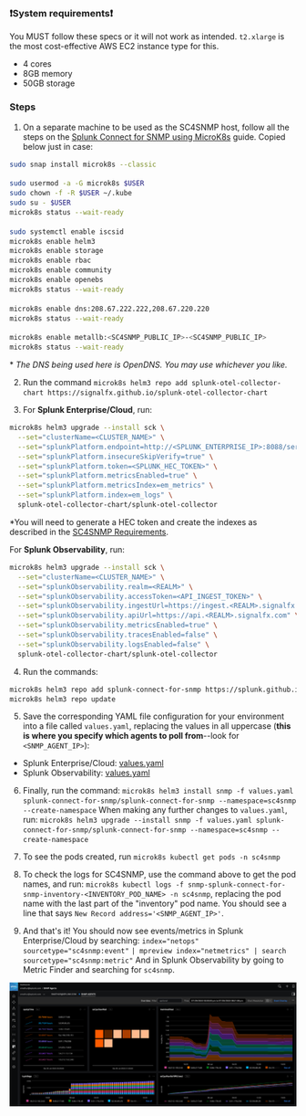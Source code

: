 ### ❗System requirements❗ 
You MUST follow these specs or it will not work as intended. `t2.xlarge` is the most cost-effective AWS EC2 instance type for this.

- 4 cores
- 8GB memory
- 50GB storage

### Steps
1. On a separate machine to be used as the SC4SNMP host, follow all the steps on the [Splunk Connect for SNMP using MicroK8s](https://splunk.github.io/splunk-connect-for-snmp/main/gettingstarted/mk8s/k8s-microk8s) guide. Copied below just in case:
```bash
sudo snap install microk8s --classic

sudo usermod -a -G microk8s $USER
sudo chown -f -R $USER ~/.kube
sudo su - $USER
microk8s status --wait-ready

sudo systemctl enable iscsid
microk8s enable helm3
microk8s enable storage
microk8s enable rbac
microk8s enable community
microk8s enable openebs
microk8s status --wait-ready

microk8s enable dns:208.67.222.222,208.67.220.220
microk8s status --wait-ready

microk8s enable metallb:<SC4SNMP_PUBLIC_IP>-<SC4SNMP_PUBLIC_IP>
microk8s status --wait-ready
```
\* *The DNS being used here is OpenDNS. You may use whichever you like.*

2. Run the command
`microk8s helm3 repo add splunk-otel-collector-chart https://signalfx.github.io/splunk-otel-collector-chart`

3. For **Splunk Enterprise/Cloud**, run:
```bash
microk8s helm3 upgrade --install sck \
  --set="clusterName=<CLUSTER_NAME>" \
  --set="splunkPlatform.endpoint=http://<SPLUNK_ENTERPRISE_IP>:8088/services/collector" \
  --set="splunkPlatform.insecureSkipVerify=true" \
  --set="splunkPlatform.token=<SPLUNK_HEC_TOKEN>" \
  --set="splunkPlatform.metricsEnabled=true" \
  --set="splunkPlatform.metricsIndex=em_metrics" \
  --set="splunkPlatform.index=em_logs" \
  splunk-otel-collector-chart/splunk-otel-collector
```
*You will need to generate a HEC token and create the indexes as described in the [SC4SNMP Requirements](https://splunk.github.io/splunk-connect-for-snmp/main/gettingstarted/splunk-requirements).

For **Splunk Observability**, run:
```bash
microk8s helm3 upgrade --install sck \
  --set="clusterName=<CLUSTER_NAME>" \
  --set="splunkObservability.realm=<REALM>" \
  --set="splunkObservability.accessToken=<API_INGEST_TOKEN>" \
  --set="splunkObservability.ingestUrl=https://ingest.<REALM>.signalfx.com" \
  --set="splunkObservability.apiUrl=https://api.<REALM>.signalfx.com" \
  --set="splunkObservability.metricsEnabled=true" \
  --set="splunkObservability.tracesEnabled=false" \
  --set="splunkObservability.logsEnabled=false" \
  splunk-otel-collector-chart/splunk-otel-collector
```

4. Run the commands:
```bash
microk8s helm3 repo add splunk-connect-for-snmp https://splunk.github.io/splunk-connect-for-snmp
microk8s helm3 repo update
```

5. Save the corresponding YAML file configuration for your environment into a file called `values.yaml`, replacing the values in all uppercase (**this is where you specify which agents to poll from**--look for `<SNMP_AGENT_IP>`):
- Splunk Enterprise/Cloud: [values.yaml](https://gist.githubusercontent.com/smathur-splunk/4660aab9c9aed7bac8bc95c20ec6afb4/raw/257b48c476cecb33685ba2641e9b510bf5bf7077/splunk_enterprise_values.yaml)
- Splunk Observability: [values.yaml](https://gist.githubusercontent.com/smathur-splunk/4660aab9c9aed7bac8bc95c20ec6afb4/raw/257b48c476cecb33685ba2641e9b510bf5bf7077/splunk_o11y_values.yaml)

6. Finally, run the command:
`microk8s helm3 install snmp -f values.yaml splunk-connect-for-snmp/splunk-connect-for-snmp --namespace=sc4snmp --create-namespace`
When making any further changes to `values.yaml`, run:
`microk8s helm3 upgrade --install snmp -f values.yaml splunk-connect-for-snmp/splunk-connect-for-snmp --namespace=sc4snmp --create-namespace`

7. To see the pods created, run `microk8s kubectl get pods -n sc4snmp`

8. To check the logs for SC4SNMP, use the command above to get the pod names, and run:
`microk8s kubectl logs -f snmp-splunk-connect-for-snmp-inventory-<INVENTORY_POD_NAME> -n sc4snmp`, replacing the pod name with the last part of the "inventory" pod name.
You should see a line that says `New Record address='<SNMP_AGENT_IP>'`.

9. And that's it! You should now see events/metrics in Splunk Enterprise/Cloud by searching:
`index="netops" sourcetype="sc4snmp:event"`
`| mpreview index="netmetrics" | search sourcetype="sc4snmp:metric"`
And in Splunk Observability by going to Metric Finder and searching for `sc4snmp`.

![Custom SNMP Dashboard in Splunk Observability](images/snmp_dash.png)
